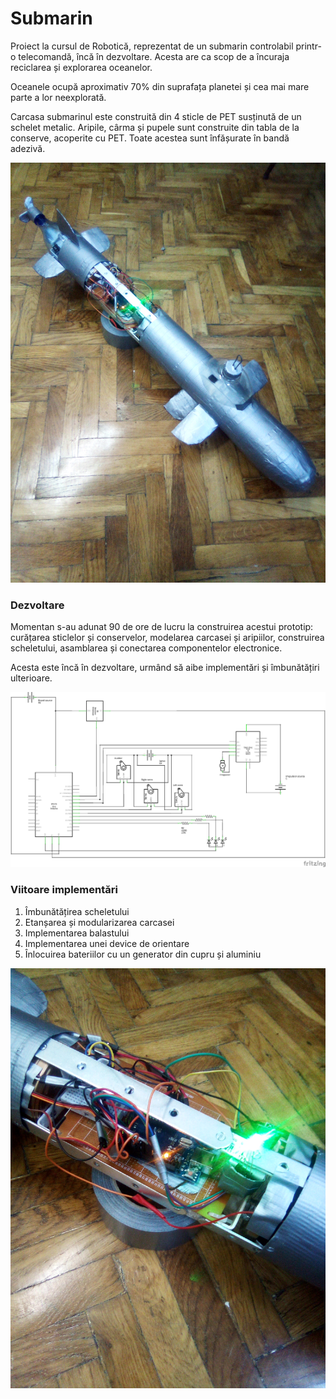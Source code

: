 # Submarin
<p>   Proiect la cursul de Robotică, reprezentat de un submarin controlabil printr-o telecomandă, încă în dezvoltare. Acesta are ca scop de a încuraja reciclarea și explorarea oceanelor.</p>
<p>   Oceanele ocupă aproximativ 70% din suprafața planetei și cea mai mare parte a lor neexplorată.</p>
<p>   Carcasa submarinul este construită din 4 sticle de PET susținută de un schelet metalic. Aripile, cârma și pupele sunt construite din tabla de la conserve, acoperite cu PET. Toate acestea sunt înfășurate în bandă adezivă.</p>

<img src="https://raw.githubusercontent.com/BalescuOvidiu/Submarin/master/img/IMG_20190222_184755.jpg"/>

<h3>Dezvoltare</h3>
<p>   Momentan s-au adunat 90 de ore de lucru la construirea acestui prototip: curățarea sticlelor și conservelor, modelarea carcasei și aripiilor,  construirea scheletului, asamblarea și conectarea componentelor electronice.<p>
<p>   Acesta este încă în dezvoltare, urmând să aibe implementări și îmbunătățiri ulterioare.<p>

<img src="https://raw.githubusercontent.com/BalescuOvidiu/Submarin/master/img/schematic.png"/>

<h3>Viitoare implementări</h3>
<ol>
  <li>Îmbunătățirea scheletului</li>
  <li>Etanșarea și modularizarea carcasei</li>
  <li>Implementarea balastului</li>
  <li>Implementarea unei device de orientare</li>
  <li>Înlocuirea bateriilor cu un generator din cupru și aluminiu</li>
</ol>
<img src="https://raw.githubusercontent.com/BalescuOvidiu/Submarin/master/img/IMG_20190222_184814.jpg"/>
